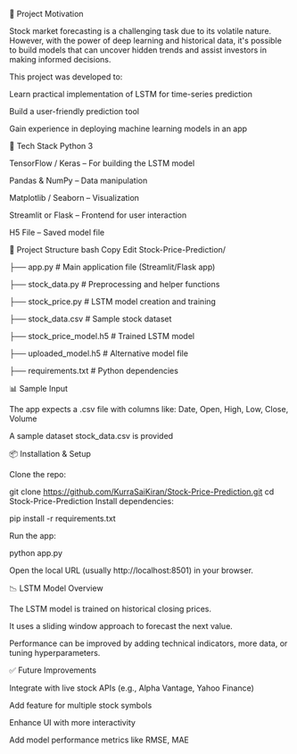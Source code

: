 🚀 Project Motivation

Stock market forecasting is a challenging task due to its volatile nature. However, with the power of deep learning and historical data, it's possible to build models that can uncover hidden trends and assist investors in making informed decisions.

This project was developed to:

Learn practical implementation of LSTM for time-series prediction

Build a user-friendly prediction tool

Gain experience in deploying machine learning models in an app

🧠 Tech Stack
Python 3

TensorFlow / Keras – For building the LSTM model

Pandas & NumPy – Data manipulation

Matplotlib / Seaborn – Visualization

Streamlit or Flask – Frontend for user interaction

H5 File – Saved model file

📂 Project Structure
bash
Copy
Edit
Stock-Price-Prediction/

├── app.py                   # Main application file (Streamlit/Flask app)

├── stock_data.py           # Preprocessing and helper functions

├── stock_price.py          # LSTM model creation and training

├── stock_data.csv          # Sample stock dataset

├── stock_price_model.h5    # Trained LSTM model

├── uploaded_model.h5       # Alternative model file

├── requirements.txt        # Python dependencies

📊 Sample Input

The app expects a .csv file with columns like: Date, Open, High, Low, Close, Volume

A sample dataset stock_data.csv is provided

📦 Installation & Setup

Clone the repo:


git clone https://github.com/KurraSaiKiran/Stock-Price-Prediction.git
cd Stock-Price-Prediction
Install dependencies:


pip install -r requirements.txt

Run the app:


python app.py

Open the local URL (usually http://localhost:8501) in your browser.

📉 LSTM Model Overview

The LSTM model is trained on historical closing prices.

It uses a sliding window approach to forecast the next value.

Performance can be improved by adding technical indicators, more data, or tuning hyperparameters.



✅ Future Improvements

Integrate with live stock APIs (e.g., Alpha Vantage, Yahoo Finance)

Add feature for multiple stock symbols

Enhance UI with more interactivity

Add model performance metrics like RMSE, MAE
